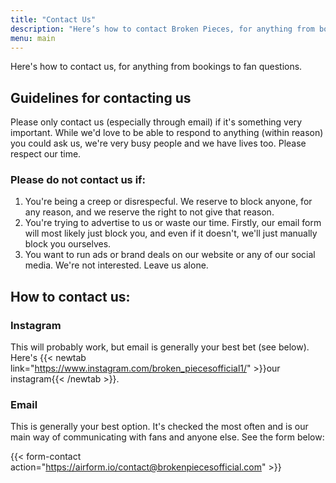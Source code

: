 ```yaml
---
title: "Contact Us"
description: "Here’s how to contact Broken Pieces, for anything from bookings to fan questions."
menu: main
---
```


Here's how to contact us, for anything from bookings to fan questions.

## Guidelines for contacting us

Please only contact us (especially through email) if it's something very important. While we'd love to be able to respond to anything (within reason) you could ask us, we're very busy people and we have lives too. Please respect our time.

### Please do not contact us if:
1. You're being a creep or disrespecful. We reserve to block anyone, for any reason, and we reserve the right to not give that reason.
2. You're trying to advertise to us or waste our time. Firstly, our email form will most likely just block you, and even if it doesn't, we'll just manually block you ourselves.
3. You want to run ads or brand deals on our website or any of our social media. We're not interested. Leave us alone.

## How to contact us:

### Instagram
This will probably work, but email is generally your best bet (see below). Here's {{< newtab link="https://www.instagram.com/broken_piecesofficial1/" >}}our instagram{{< /newtab >}}.

### Email
This is generally your best option. It's checked the most often and is our main way of communicating with fans and anyone else. See the form below:

{{< form-contact action="https://airform.io/contact@brokenpiecesofficial.com" >}}
